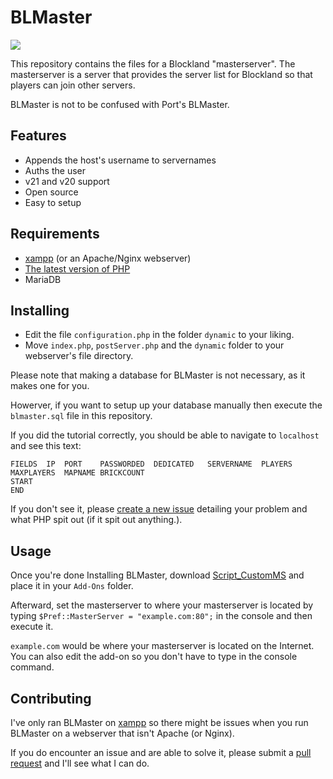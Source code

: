 # BLMaster
<img src="https://img.shields.io/badge/PHP-%3E%3D%207.2.6-777BB3.svg">

This repository contains the files for a Blockland "masterserver".
The masterserver is a server that provides the server list for Blockland so that players can join other servers.

BLMaster is not to be confused with Port's BLMaster.

## Features

* Appends the host's username to servernames
* Auths the user
* v21 and v20 support
* Open source
* Easy to setup

## Requirements

* [xampp](http://apachefriends.org) (or an Apache/Nginx webserver)
* [The latest version of PHP](https://secure.php.net/releases/)
* MariaDB

## Installing

* Edit the file `configuration.php` in the folder `dynamic` to your liking.
* Move `index.php`, `postServer.php` and the `dynamic` folder to your webserver's file directory.

Please note that making a database for BLMaster is not necessary, as it makes one for you.

Howerver, if you want to setup up your database manually then execute the `blmaster.sql` file in this repository.

If you did the tutorial correctly, you should be able to navigate to `localhost` and see this text:

```
FIELDS	IP	PORT	PASSWORDED	DEDICATED	SERVERNAME	PLAYERS	MAXPLAYERS	MAPNAME	BRICKCOUNT
START
END
```

If you don't see it, please [create a new issue](https://github.com/trashprovider56/BLMaster/issues) detailing your problem and what PHP spit out (if it spit out anything.).

## Usage

Once you're done Installing BLMaster, download [Script_CustomMS](https://github.com/qoh/blockland-20/raw/master/blockland-20/Add-Ons/Script_CustomMS.zip) and place it in your `Add-Ons` folder.

Afterward, set the masterserver to where your masterserver is located by typing `$Pref::MasterServer = "example.com:80";` in the console and then execute it.

`example.com` would be where your masterserver is located on the Internet. You can also edit the add-on so you don't have to type in the console command.

## Contributing

I've only ran BLMaster on [xampp](http://apachefriends.org) so there might be issues when you run BLMaster on a webserver that isn't Apache (or Nginx).

If you do encounter an issue and are able to solve it, please submit a [pull request](https://github.com/trashprovider56/BLMaster/pulls) and I'll see what I can do.<br>
